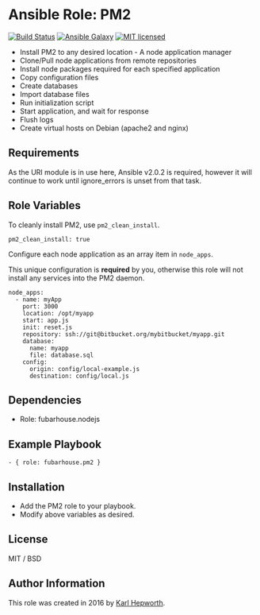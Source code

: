 # Ansible Role: PM2

[![Build Status](https://travis-ci.org/fubarhouse/ansible-role-pm2.svg?branch=master)](https://travis-ci.org/fubarhouse/ansible-role-pm2)
[![Ansible Galaxy](https://img.shields.io/ansible/role/9715.svg)](https://galaxy.ansible.com/fubarhouse/pm2)
[![MIT licensed](https://img.shields.io/badge/license-MIT-blue.svg)](https://raw.githubusercontent.com/fubarhouse/ansible-role-pm2/master/LICENSE)

* Install PM2 to any desired location - A node application manager
* Clone/Pull node applications from remote repositories
* Install node packages required for each specified application
* Copy configuration files
* Create databases
* Import database files
* Run initialization script
* Start application, and wait for response
* Flush logs
* Create virtual hosts on Debian (apache2 and nginx)

## Requirements

  As the URI module is in use here, Ansible v2.0.2 is required, however it will continue to work until ignore_errors is unset from that task.

## Role Variables

To cleanly install PM2, use `pm2_clean_install`.
````
pm2_clean_install: true
````

Configure each node application as an array item in `node_apps`.

This unique configuration is **required** by you, otherwise this role will not install any services into the PM2 daemon.

````
node_apps:
  - name: myApp
    port: 3000
    location: /opt/myapp
    start: app.js
    init: reset.js
    repository: ssh://git@bitbucket.org/mybitbucket/myapp.git
    database:
      name: myapp
      file: database.sql
    config:
      origin: config/local-example.js
      destination: config/local.js
````

## Dependencies

* Role: fubarhouse.nodejs

## Example Playbook

    - { role: fubarhouse.pm2 }

## Installation

* Add the PM2 role to your playbook.
* Modify above variables as desired.

## License

MIT / BSD

## Author Information

This role was created in 2016 by [Karl Hepworth](https://twitter.com/fubarhouse).
